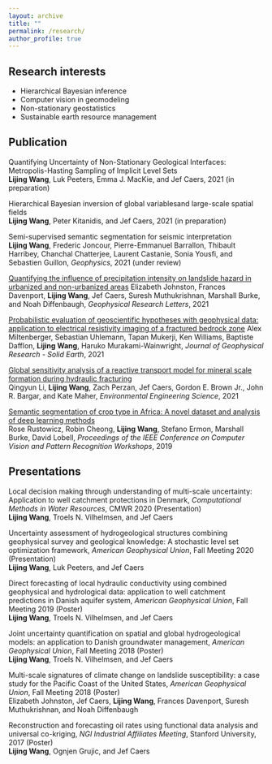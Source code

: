 ```yaml
---
layout: archive
title: ""
permalink: /research/
author_profile: true
---
```


## Research interests

- Hierarchical Bayesian inference
- Computer vision in geomodeling
- Non-stationary geostatistics
- Sustainable earth resource management

## Publication

Quantifying Uncertainty of Non-Stationary Geological Interfaces: Metropolis-Hasting Sampling of Implicit Level Sets   
**Lijing Wang**, Luk Peeters, Emma J. MacKie, and Jef Caers, 2021 (in preparation)

Hierarchical Bayesian inversion of global variablesand large-scale spatial fields    
**Lijing Wang**, Peter Kitanidis, and Jef Caers, 2021 (in preparation)

Semi-supervised semantic segmentation for seismic interpretation  
**Lijing Wang**, Frederic Joncour, Pierre-Emmanuel Barrallon, Thibault Harribey, Chanchal Chatterjee, Laurent Castanie, Sonia Yousfi, and Sebastien Guillon, *Geophysics*, 2021 (under review)

[Quantifying the influence of precipitation intensity on landslide hazard in urbanized and non-urbanized areas](https://agupubs.onlinelibrary.wiley.com/doi/abs/10.1029/2021GL094038)
Elizabeth Johnston, Frances Davenport, **Lijing Wang**, Jef Caers, Suresh Muthukrishnan, Marshall Burke, and Noah Diffenbaugh, *Geophysical Research Letters*, 2021 

[Probabilistic evaluation of geoscientific hypotheses with geophysical data: application to electrical resistivity imaging of a fractured bedrock zone](https://agupubs.onlinelibrary.wiley.com/doi/10.1029/2021JB021767)
Alex Miltenberger, Sebastian Uhlemann, Tapan Mukerji, Ken Williams, Baptiste Dafflon, **Lijing Wang**, Haruko Murakami-Wainwright, *Journal of Geophysical Research - Solid Earth*, 2021

[Global sensitivity analysis of a reactive transport model for mineral scale formation during hydraulic fracturing](https://www.liebertpub.com/doi/full/10.1089/ees.2020.0365)   
Qingyun Li, **Lijing Wang**, Zach Perzan, Jef Caers, Gordon E. Brown Jr., John R. Bargar, and Kate Maher, *Environmental Engineering Science*, 2021

[Semantic segmentation of crop type in Africa: A novel dataset and analysis of deep learning methods](https://openaccess.thecvf.com/content_CVPRW_2019/papers/cv4gc/Rustowicz_Semantic_Segmentation_of_Crop_Type_in_Africa_A_Novel_Dataset_CVPRW_2019_paper.pdf)   
Rose Rustowicz, Robin Cheong, **Lijing Wang**, Stefano Ermon, Marshall Burke, David Lobell, *Proceedings of the IEEE Conference on Computer Vision and Pattern Recognition Workshops*, 2019


## Presentations

Local decision making through understanding of multi-scale uncertainty: Application to well catchment protections in Denmark, *Computational Methods in Water Resources*, CMWR 2020 (Presentation)   
**Lijing Wang**, Troels N. Vilhelmsen, and Jef Caers

Uncertainty assessment of hydrogeological structures combining geophysical survey and geological knowledge: A stochastic level set optimization framework, *American Geophysical Union*, Fall Meeting 2020 (Presentation)    
**Lijing Wang**, Luk Peeters, and Jef Caers

Direct forecasting of local hydraulic conductivity using combined geophysical and hydrological data: application to well catchment predictions in Danish aquifer system, *American Geophysical Union*, Fall Meeting 2019 (Poster)    
**Lijing Wang**, Troels N. Vilhelmsen, and Jef Caers

Joint uncertainty quantification on spatial and global hydrogeological models: an application to Danish groundwater management, *American Geophysical Union*, Fall Meeting 2018 (Poster)    
**Lijing Wang**, Troels N. Vilhelmsen, and Jef Caers

Multi-scale signatures of climate change on landslide susceptibility: a case study for the Pacific Coast of the United States, *American Geophysical Union*, Fall Meeting 2018 (Poster)    
Elizabeth Johnston, Jef Caers, **Lijing Wang**, Frances Davenport, Suresh Muthukrishnan, and Noah Diffenbaugh

Reconstruction and forecasting oil rates using functional data analysis and universal co-kriging, *NGI Industrial Affiliates Meeting*, Stanford University, 2017 (Poster)    
**Lijing Wang**, Ognjen Grujic, and Jef Caers
